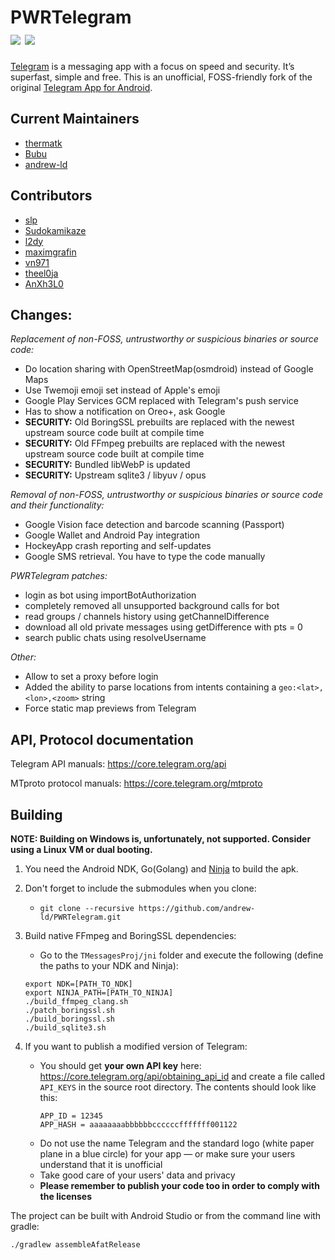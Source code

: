 # PWRTelegram<br><a href="https://github.com/andrew-ld/PWRTelegram/releases"><img src="https://img.shields.io/github/release/andrew-ld/pwrtelegram.svg"/></a> <img src="https://img.shields.io/github/downloads/andrew-ld/PWRTelegram/latest/total.svg"></img>

[Telegram](https://telegram.org) is a messaging app with a focus on speed and security. It’s superfast, simple and free.
This is an unofficial, FOSS-friendly fork of the original [Telegram App for Android](https://github.com/DrKLO/Telegram).

## Current Maintainers

- [thermatk](https://github.com/thermatk)
- [Bubu](https://github.com/Bubu)
- [andrew-ld](https://github.com/andrew-ld)

## Contributors

- [slp](https://github.com/slp)
- [Sudokamikaze](https://github.com/Sudokamikaze)
- [l2dy](https://github.com/l2dy)
- [maximgrafin](https://github.com/maximgrafin)
- [vn971](https://github.com/vn971)
- [theel0ja](https://github.com/theel0ja)
- [AnXh3L0](https://github.com/AnXh3L0)

## Changes:

*Replacement of non-FOSS, untrustworthy or suspicious binaries or source code:*
- Do location sharing with OpenStreetMap(osmdroid) instead of Google Maps
- Use Twemoji emoji set instead of Apple's emoji
- Google Play Services GCM replaced with Telegram's push service
- Has to show a notification on Oreo+, ask Google
- **SECURITY:** Old BoringSSL prebuilts are replaced with the newest upstream source code built at compile time
- **SECURITY:** Old FFmpeg prebuilts are replaced with the newest upstream source code built at compile time
- **SECURITY:** Bundled libWebP is updated
- **SECURITY:** Upstream sqlite3 / libyuv / opus

*Removal of non-FOSS, untrustworthy or suspicious binaries or source code and their functionality:*
- Google Vision face detection and barcode scanning (Passport)
- Google Wallet and Android Pay integration
- HockeyApp crash reporting and self-updates
- Google SMS retrieval. You have to type the code manually

*PWRTelegram patches:*
 - login as bot using importBotAuthorization
 - completely removed all unsupported background calls for bot
 - read groups / channels history using getChannelDifference
 - download all old private messages using getDifference with pts = 0
 - search public chats using resolveUsername

*Other:*
- Allow to set a proxy before login
- Added the ability to parse locations from intents containing a `geo:<lat>,<lon>,<zoom>` string
- Force static map previews from Telegram

## API, Protocol documentation

Telegram API manuals: https://core.telegram.org/api

MTproto protocol manuals: https://core.telegram.org/mtproto

## Building
**NOTE: Building on Windows is, unfortunately, not supported.
Consider using a Linux VM or dual booting.**

1. You need the Android NDK, Go(Golang) and [Ninja](https://ninja-build.org/) to build the apk.

2. Don't forget to include the submodules when you clone:
      - `git clone --recursive https://github.com/andrew-ld/PWRTelegram.git`

3. Build native FFmpeg and BoringSSL dependencies:
      - Go to the `TMessagesProj/jni` folder and execute the following (define the paths to your NDK and Ninja):

      ```
      export NDK=[PATH_TO_NDK]
      export NINJA_PATH=[PATH_TO_NINJA]
      ./build_ffmpeg_clang.sh
      ./patch_boringssl.sh
      ./build_boringssl.sh
      ./build_sqlite3.sh
      ```

4. If you want to publish a modified version of Telegram:
      - You should get **your own API key** here: https://core.telegram.org/api/obtaining_api_id and create a file called `API_KEYS` in the source root directory.
        The contents should look like this:
        ```
        APP_ID = 12345
        APP_HASH = aaaaaaaabbbbbbccccccfffffff001122
        ```
      - Do not use the name Telegram and the standard logo (white paper plane in a blue circle) for your app — or make sure your users understand that it is unofficial
      - Take good care of your users' data and privacy
      - **Please remember to publish your code too in order to comply with the licenses**

The project can be built with Android Studio or from the command line with gradle:

`./gradlew assembleAfatRelease`
